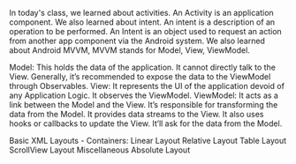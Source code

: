 In today's class, we learned about activities. An Activity is an application component. We also learned about intent. 
An intent is a description of an operation to be performed. An Intent is an object used to request an action from another app component via the Android system.
We also learned about Android MVVM, MVVM stands for Model, View, ViewModel.

Model: This holds the data of the application. It cannot directly talk to the View. Generally, it’s recommended to expose the data to the ViewModel through Observables.
View: It represents the UI of the application devoid of any Application Logic. It observes the ViewModel.
ViewModel: It acts as a link between the Model and the View. It’s responsible for transforming the data from the Model. It provides data streams to the View. It also uses hooks or callbacks to update the View. It’ll ask for the data from the Model.

Basic XML Layouts - Containers:
Linear Layout
Relative Layout 
Table Layout
ScrollView Layout
Miscellaneous Absolute Layout
